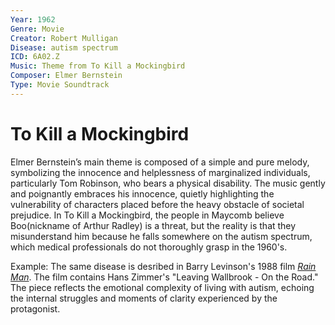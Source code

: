 ```yaml
---
Year: 1962
Genre: Movie
Creator: Robert Mulligan
Disease: autism spectrum
ICD: 6A02.Z
Music: Theme from To Kill a Mockingbird
Composer: Elmer Bernstein
Type: Movie Soundtrack
---
```


# To Kill a Mockingbird

Elmer Bernstein’s main theme is composed of a simple and pure melody, symbolizing the innocence and helplessness of marginalized individuals, particularly Tom Robinson, who bears a physical disability. The music gently and poignantly embraces his innocence, quietly highlighting the vulnerability of characters placed before the heavy obstacle of societal prejudice. In To Kill a Mockingbird, the people in Maycomb believe Boo(nickname of Arthur Radley) is a threat, but the reality is that they misunderstand him because he falls somewhere on the autism spectrum, which medical professionals do not thoroughly grasp in the 1960's.

Example: The same disease is desribed in Barry Levinson's 1988 film [*Rain Man*](ahn_ire.md). The film contains Hans Zimmer's "Leaving Wallbrook - On the Road." The piece reflects the emotional complexity of living with autism, echoing the internal struggles and moments of clarity experienced by the protagonist.
